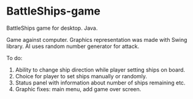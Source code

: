 # BattleShips-game
BattleShips game for desktop. Java.

Game against computer.
Graphics representation was made with Swing library.
AI uses random number generator for attack.

To do:
1. Ability to change ship direction while player setting ships on board.
2. Choice for player to set ships manually or randomly.
3. Status panel with information about number of ships remaining etc.
4. Graphic fixes: main menu, add game over screen.
